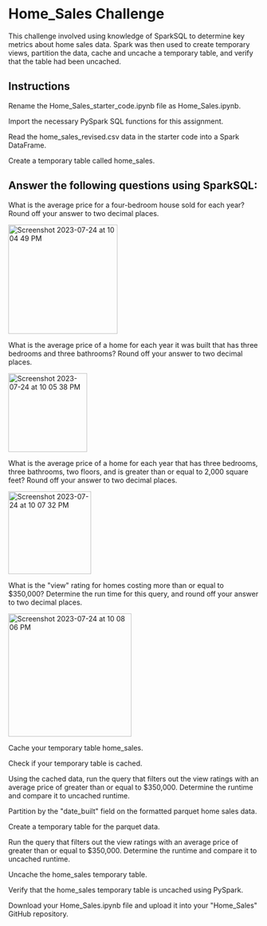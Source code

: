 # Home_Sales Challenge 

This challenge involved using knowledge of SparkSQL to determine key metrics about home sales data. Spark was then used to create temporary views, partition the data, cache and uncache a temporary table, and verify that the table had been uncached.

## Instructions
Rename the Home_Sales_starter_code.ipynb file as Home_Sales.ipynb.

Import the necessary PySpark SQL functions for this assignment.

Read the home_sales_revised.csv data in the starter code into a Spark DataFrame.

Create a temporary table called home_sales.

## Answer the following questions using SparkSQL:

What is the average price for a four-bedroom house sold for each year? Round off your answer to two decimal places.

<img width="219" alt="Screenshot 2023-07-24 at 10 04 49 PM" src="https://github.com/svafaeva93/Home_Sales/assets/124627601/800e2f42-b0e3-44e4-a336-1c949a6e1956">

What is the average price of a home for each year it was built that has three bedrooms and three bathrooms? Round off your answer to two decimal places.

<img width="158" alt="Screenshot 2023-07-24 at 10 05 38 PM" src="https://github.com/svafaeva93/Home_Sales/assets/124627601/f31ee85e-6d62-4efd-94c8-bcc581c4b49c">

What is the average price of a home for each year that has three bedrooms, three bathrooms, two floors, and is greater than or equal to 2,000 square feet? Round off your answer to two decimal places.

<img width="166" alt="Screenshot 2023-07-24 at 10 07 32 PM" src="https://github.com/svafaeva93/Home_Sales/assets/124627601/10c32db1-e0d2-4618-aefc-7744c98350c6">


What is the "view" rating for homes costing more than or equal to $350,000? Determine the run time for this query, and round off your answer to two decimal places.

<img width="247" alt="Screenshot 2023-07-24 at 10 08 06 PM" src="https://github.com/svafaeva93/Home_Sales/assets/124627601/ff6c944e-d197-4627-add4-76236d610a87">

Cache your temporary table home_sales.

Check if your temporary table is cached.

Using the cached data, run the query that filters out the view ratings with an average price of greater than or equal to $350,000. Determine the runtime and compare it to uncached runtime.

Partition by the "date_built" field on the formatted parquet home sales data.

Create a temporary table for the parquet data.

Run the query that filters out the view ratings with an average price of greater than or equal to $350,000. Determine the runtime and compare it to uncached runtime.

Uncache the home_sales temporary table.

Verify that the home_sales temporary table is uncached using PySpark.

Download your Home_Sales.ipynb file and upload it into your "Home_Sales" GitHub repository.
